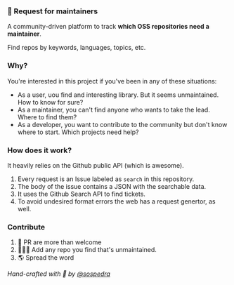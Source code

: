 ### 🚧 Request for maintainers

A community-driven platform to track **which OSS repositories need a maintainer**.

Find repos by keywords, languages, topics, etc.

### Why?

You're interested in this project if you've been in any of these situations:

- As a user, uou find and interesting library. But it seems unmaintained. How to know for sure?
- As a maintainer, you can't find anyone who wants to take the lead. Where to find them?
- As a developer, you want to contribute to the community but don't know where to start. Which projects need help?

### How does it work?

It heavily relies on the Github public API (which is awesome).

1. Every request is an Issue labeled as `search` in this repository.
2. The body of the issue contains a JSON with the searchable data.
3. It uses the Github Search API to find tickets.
4. To avoid undesired format errors the web has a request genertor, as well.

### Contribute

1. 🤗 PR are more than welcome
2. 🕵🏽‍♀️ Add any repo you find that's unmaintained.
3. 🌎 Spread the word

_Hand-crafted with 💜 by [@sospedra](https://sospedra.me)_
